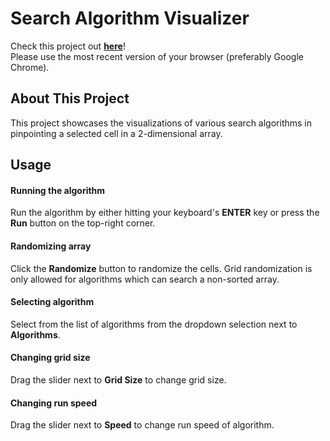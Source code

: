 # Search Algorithm Visualizer
Check this project out [**here**](https://lennonchoong.github.io/Search-Algorithm-Visualizer/)!<br/>Please use the most recent version of your browser (preferably Google Chrome).

## About This Project
This project showcases the visualizations of various search algorithms in pinpointing a selected cell in a 2-dimensional array.

## Usage
#### Running the algorithm
Run the algorithm by either hitting your keyboard's **ENTER** key or press the **Run** button on the top-right corner. 

#### Randomizing array
Click the **Randomize** button to randomize the cells. Grid randomization is only allowed for algorithms which can search a non-sorted array.

#### Selecting algorithm
Select from the list of algorithms from the dropdown selection next to **Algorithms**.

#### Changing grid size
Drag the slider next to **Grid Size** to change grid size.

#### Changing run speed
Drag the slider next to **Speed** to change run speed of algorithm.
